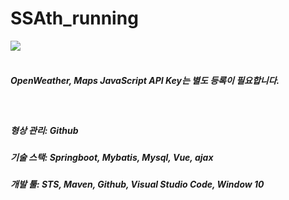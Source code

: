 # SSAth_running
<img src="https://github.com/SSAth2023/SSAth_running/assets/128824816/b97e6e06-4c44-48fe-980c-9e226ef6313f">
<br>
<br>
<h5>OpenWeather, Maps JavaScript API Key는 별도 등록이 필요합니다.</h5><br>
<h5>형상 관리: Github</h5>
<h5>기술 스택: Springboot, Mybatis, Mysql, Vue, ajax</h5>
<h5>개발 툴: STS, Maven, Github, Visual Studio Code, Window 10</h5>
